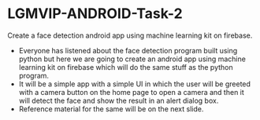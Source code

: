 # LGMVIP-ANDROID-Task-2

Create a face detection android app using machine learning kit on firebase.

- Everyone has listened about the face detection program built using python but here we are going to create an android app using machine learning kit on firebase which will do the same stuff as the python program.
- It will be a simple app with a simple UI in which the user will be greeted with a camera button on the home page to open a camera and then it will detect the face and show the result in an alert dialog box.
- Reference material for the same will be on the next slide.

